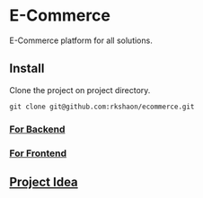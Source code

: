 # E-Commerce
E-Commerce platform for all solutions.

## Install
Clone the project on project directory.
```
git clone git@github.com:rkshaon/ecommerce.git
```
### [For Backend](./backend/)
### [For Frontend](./frontend/)

## [Project Idea](IDEA.md)
